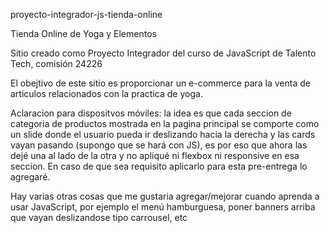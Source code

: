 proyecto-integrador-js-tienda-online

Tienda Online de Yoga y Elementos

Sitio creado como Proyecto Integrador del curso de JavaScript de Talento Tech, comisión 24226

El obejtivo de este sitio es proporcionar un e-commerce para la venta de articulos relacionados con la practica de yoga.

Aclaracion para dispositvos móviles: la idea es que cada seccion de categoria de productos mostrada en la pagina principal se comporte como un slide donde el usuario pueda ir deslizando hacia la derecha y las cards vayan pasando (supongo que se hará con JS), es por eso que ahora las dejé una al lado de la otra y no apliqué ni flexbox ni responsive en esa seccion. En caso de que sea requisito aplicarlo para esta pre-entrega lo agregaré.

Hay varias otras cosas que me gustaria agregar/mejorar cuando aprenda a usar JavaScript, por ejemplo el menú hamburguesa, poner banners arriba que vayan deslizandose tipo carrousel, etc




